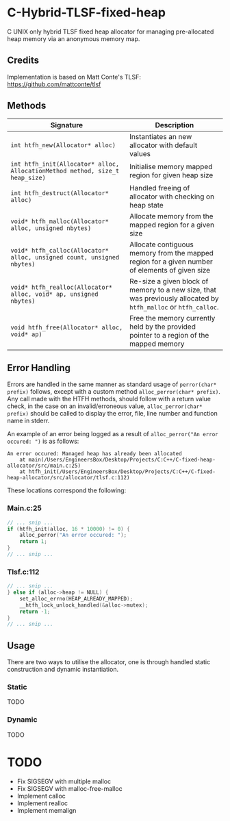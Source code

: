 # C-Hybrid-TLSF-fixed-heap

C UNIX only hybrid TLSF fixed heap allocator for managing pre-allocated heap memory via an anonymous memory map.

## Credits

Implementation is based on Matt Conte's TLSF: <https://github.com/mattconte/tlsf>

## Methods

| Signature                                                                   	  | Description                                                                                                                                                                                                                                                                                                                                              	   |
|--------------------------------------------------------------------------------|--------------------------------------------------------------------------------------------------------------------------------------------------------------------------------------------------------------------------------------------------------------------------------------------------------------------------------------------------------------|
| `int htfh_new(Allocator* alloc)`                                             	 | Instantiates an new allocator with default values                                                                                                                                                                                                                                                                                                  	         |
| `int htfh_init(Allocator* alloc, AllocationMethod method, size_t heap_size)` 	 | Initialise memory mapped region for given heap size                                                                                                                                                                                                                              	                                                                           |
| `int htfh_destruct(Allocator* alloc)`                                        	 | Handled freeing of allocator with checking on heap state                                                                                                                                                                                                                                                                                                 	   |
| `void* htfh_malloc(Allocator* alloc, unsigned nbytes)`                       	 | Allocate memory from the mapped region for a given size                                                                                                                                                                                                                                                                                                  	   |
| `void* htfh_calloc(Allocator* alloc, unsigned count, unsigned nbytes)`       	 | Allocate contiguous memory from the mapped region for a given number of elements of given size                                                                                                                                                                                                                                                           	   |
| `void* htfh_realloc(Allocator* alloc, void* ap, unsigned nbytes)`            	 | Re-size a given block of memory to a new size, that was previously allocated by `htfh_malloc` or `htfh_calloc`.                                                                                                                                                                                                                                            	 |
| `void htfh_free(Allocator* alloc, void* ap)`                                 	 | Free the memory currently held by the provided pointer to a region of the mapped memory                                                                                                                                                                                                                                                                  	   |

## Error Handling

Errors are handled in the same manner as standard usage of `perror(char* prefix)` follows, except with a custom method `alloc_perror(char* prefix)`.
Any call made with the HTFH methods, should follow with a return value check, in the case on an invalid/erroneous value, `alloc_perror(char* prefix)` should be called to display the error, file, line number and function name in stderr.

An example of an error being logged as a result of `alloc_perror("An error occured: ")` is as follows:

```
An error occured: Managed heap has already been allocated
	at main(/Users/EngineersBox/Desktop/Projects/C:C++/C-fixed-heap-allocator/src/main.c:25)
	at htfh_init(/Users/EngineersBox/Desktop/Projects/C:C++/C-fixed-heap-allocator/src/allocator/tlsf.c:112)
```

These locations correspond the following:

### Main.c:25

```c
// ... snip ...
if (htfh_init(alloc, 16 * 10000) != 0) {
    alloc_perror("An error occured: ");
    return 1;
}
// ... snip ...
```

### Tlsf.c:112

```c
// ... snip ...
} else if (alloc->heap != NULL) {
    set_alloc_errno(HEAP_ALREADY_MAPPED);
    __htfh_lock_unlock_handled(&alloc->mutex);
    return -1;
}
// ... snip ...
```

## Usage

There are two ways to utilise the allocator, one is through handled static construction and dynamic instantiation.

### Static

TODO

### Dynamic

TODO

# TODO

* Fix SIGSEGV with multiple malloc
* Fix SIGSEGV with malloc-free-malloc
* Implement calloc
* Implement realloc
* Implement memalign
